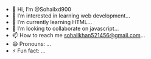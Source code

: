 - 👋 Hi, I’m @Sohailxd900
- 👀 I’m interested in learning web development...
- 🌱 I’m currently learning HTML...
- 💞️ I’m looking to collaborate on javascript...
- 📫 How to reach me sohailkhan521456@gmail.com...
- 😄 Pronouns: ...
- ⚡ Fun fact: ...

<!---
Sohailxd900/Sohailxd900 is a ✨ special ✨ repository because its `README.md` (this file) appears on your GitHub profile.
You can click the Preview link to take a look at your changes.
--->

